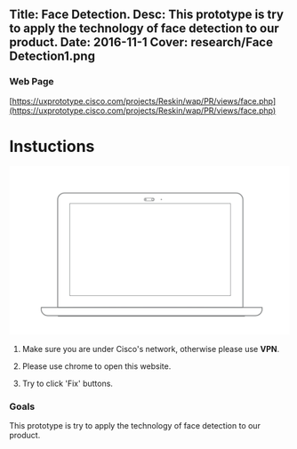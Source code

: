 Title: Face Detection.
Desc: This prototype is try to apply the technology of face detection to our product.
Date: 2016-11-1
Cover: research/Face Detection1.png
---

### Web Page

[https://uxprototype.cisco.com/projects/Reskin/wap/PR/views/face.php](https://uxprototype.cisco.com/projects/Reskin/wap/PR/views/face.php)

# Instuctions 
![Desktop](../../img_data/prototypes/Desktop-2x.png)

1) Make sure you are under Cisco's network, otherwise please use **VPN**.

2) Please use chrome to open this website.

3) Try to click 'Fix' buttons.

### Goals	
This prototype is try to apply the technology of face detection to our product.




